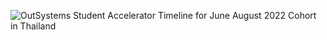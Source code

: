 ![OutSystems Student Accelerator Timeline for June August 2022 Cohort in Thailand](https://user-images.githubusercontent.com/10005645/169940312-77d190de-8c9f-4ca0-8ec3-ff79747da737.png)
